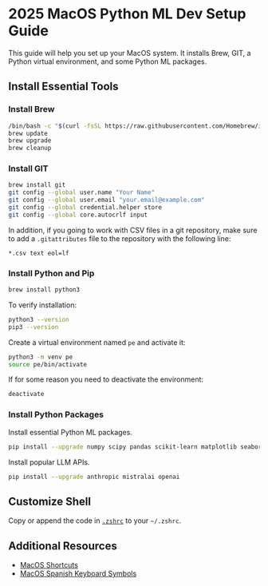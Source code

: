 # 2025 MacOS Python ML Dev Setup Guide
This guide will help you set up your MacOS system. It installs Brew, GIT, a Python virtual environment, and some Python ML packages.

## Install Essential Tools

### Install Brew
```bash
/bin/bash -c "$(curl -fsSL https://raw.githubusercontent.com/Homebrew/install/HEAD/install.sh)"
brew update
brew upgrade
brew cleanup
```

### Install GIT
```bash
brew install git
git config --global user.name "Your Name"
git config --global user.email "your.email@example.com"
git config --global credential.helper store
git config --global core.autocrlf input
```
In addition, if you going to work with CSV files in a git repository, make sure to add a `.gitattributes` file to the repository with the following line:
```
*.csv text eol=lf
```

### Install Python and Pip
```bash
brew install python3
```
To verify installation:
```bash
python3 --version
pip3 --version
```

Create a virtual environment named `pe` and activate it:
```bash
python3 -m venv pe
source pe/bin/activate
```
If for some reason you need to deactivate the environment:
```bash
deactivate
```

### Install Python Packages
Install essential Python ML packages.
```bash
pip install --upgrade numpy scipy pandas scikit-learn matplotlib seaborn pillow torch
```
Install popular LLM APIs.
```bash
pip install --upgrade anthropic mistralai openai
```

## Customize Shell
Copy or append the code in [`.zshrc`](.zshrc) to your `~/.zshrc`.

## Additional Resources
* [MacOS Shortcuts](macos_shortcuts.md)
* [MacOS Spanish Keyboard Symbols](macos_spanish.md)

